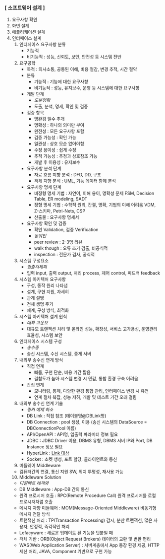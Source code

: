 ### [ 소프트웨어 설계 ]

  1. 요구사항 확인
  2. 화면 설계
  3. 애플리케이션 설계
  4. 인터페이스 설계
     1. 인터페이스 요구사항 분류
        - 기능적
        - 비기능적 : 성능, 신뢰도, 보안, 안전성 등 시스템 전반
     2. 요구공학
        - 목적 : 의사소통, 공통된 이해, 비용 절감, 변경 추적, 시간 절약
        - 분류
            - 기능적 : 기능에 대한 요구사항
            - 비기능적 : 성능, 유지보수, 운영 등 시스템에 대한 요구사항
        - 개발 단계
            - *도분명확*
            - 도출, 분석, 명세, 확인 및 검증
        - 검증 항목
            - 명완검 일수 추개
            - 명확성 : 하나의 의미만 부여
            - 완전성 : 모든 요구사항 포함
            - 검증 가능성 : 확인 가능
            - 일관성 : 상호 모순 없어야함
            - 수정 용이성 : 쉽게 수정
            - 추적 가능성 : 추정과 상호참조 가능
            - 개발 후 이용성 : 유지보수
        - 요구사항 분석 단계
            - 자료 흐름 지향 분석 : DFD, DD, 구조
            - 객체 지향 분석 : UML, 기능 데이터 함께 분석
        - 요구사항 명세 단계
            - 비정형 명세 기법 : 자연어, 이해 용이, 명확성 문제
            FSM, Decision Table, ER modeling, SADT
            - 정형 명세 기법 :  수학적 원리, 간결, 명확, 기법의 이해 어려움
            VDM, Z-스키마, Petri-Nets, CSP
            - 산출물 : 요구사항 명세서
        - 요구사항 확인 및 검증
            - 확인 Validation, 검증 Verification
            - *동워인*
            - peer review : 2-3명 리뷰
            - walk though : 오류 조기 검출, 비공식적
            - inspection : 전문가 검사, 공식적
     3. 시스템 구성요소
        - *입출처제피*
        - 입력 input, 출력 output, 처리 process, 제어 control, 피드백 feedback
     4. 시스템 아키텍처 요구사항
        - 구성, 동작 원리 나타냄
        - 설계, 구현 지원, 자세히
        - 관계 설명
        - 전체 생명 주기
        - 체계, 구성 방식, 최적화
     5. 시스템 아키텍처 설계 원칙
        - *대확 고운보*
        - 대규모 트랜잭션 처리 및 온라인 성능, 확장성, 
        서비스 고가용성, 운영관리 효율성, 시스템 보안
     6. 인터페이스 시스템 구성
        - *송수중*
        - 송신 시스템, 수신 시스템, 중계 서버
     7. 내외부 송수신 연계 방식
        - 직접 연계
            - 빠름, 구현 단순, 비용 기간 짧음
            - 결합도가 높아 시스템 변경 시 민감, 통합 환경 구축 어려움
        - 간접 연계
            - 모니터링, 통제, 다양한 환경 통합 관리, 인터페이스 변경 시 유연
            - 연계 절차 복잡, 성능 저하, 개발 및 테스트 기간 오래 걸림
     8. 내외부 송수신 연계 기술
        - *링커 에제 하소*
        - DB Link : 직접 참조 (테이블명@DBLink명)
        - DB  Connection : pool 생성, 이용 (송신 시스템의 DataSource = DBConnectionPool 이름)
        - API/OpenAPI : API명, 입출력 파라미터 정보 필요
        - JDBC : JDBC Driver 이용, DBMS 유형, DBMS 서버 IP와 Port, DB Instance 정보 필요
        - HyperLink : <a href=”url>Link 대상</a>
        - Socket : 소켓 생성, 포트 할당, 클라이언트와 통신
     9.  미들웨어 Middleware
        - 컴퓨터간의 연결, 통신 지원 SW, 위치 투명성, 재사용 가능
     10. Middleware Solution
        - *디원메트 레객와*
        - DB Middleware : App-DB 간의 통신
        - 원격 프로시저 호출 : RPC(Remote Procedure Call) 원격 프로시저를 로컬 프로시저처럼 호출
        - 메시지 자향 미들웨어 : MOM(Message-Oriented Middleware) 비동기형 메시지 전달 방식
        - 트랜잭션 처리 : TP(Transaction Processing) 감시, 분산 트랜잭션, 많은 사용자, 안정적, 즉각적인 처리
        - Lefacyware : 새로운 업데이트 된 기능을 덧붙일 때
        - 객체 기반 : ORB(Object Request Brokers) 데이터의 교환 및 변환 편리
        - WAS(Web Application Server) : 서버계층에서 App 동장 환경 제공, HTTP 세션 처리, JAVA, Component 기반으로 구현 가능
